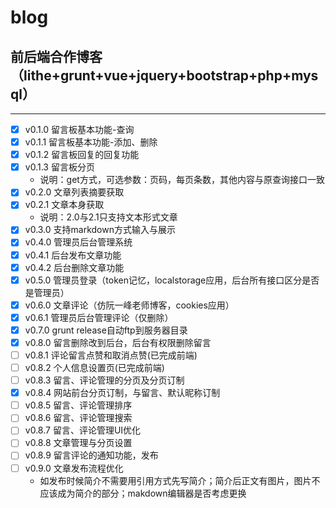 # blog
## 前后端合作博客（lithe+grunt+vue+jquery+bootstrap+php+mysql）
***
- [x]  v0.1.0 留言板基本功能-查询
- [x] v0.1.1 留言板基本功能-添加、删除
- [x] v0.1.2 留言板回复的回复功能
- [x] v0.1.3 留言板分页
    * 说明：get方式，可选参数：页码，每页条数，其他内容与原查询接口一致
- [x] v0.2.0 文章列表摘要获取
- [x] v0.2.1 文章本身获取
    * 说明：2.0与2.1只支持文本形式文章
- [x] v0.3.0 支持markdown方式输入与展示
- [x] v0.4.0 管理员后台管理系统
- [x] v0.4.1 后台发布文章功能
- [x] v0.4.2 后台删除文章功能
- [x] v0.5.0 管理员登录（token记忆，localstorage应用，后台所有接口区分是否是管理员）
- [x] v0.6.0 文章评论（仿阮一峰老师博客，cookies应用）
- [x] v0.6.1 管理员后台管理评论（仅删除）
- [x] v0.7.0 grunt release自动ftp到服务器目录
- [x] v0.8.0 留言删除改到后台，后台有权限删除留言
- [ ] v0.8.1 评论留言点赞和取消点赞(已完成前端)
- [ ] v0.8.2 个人信息设置页(已完成前端)
- [ ] v0.8.3 留言、评论管理的分页及分页订制
- [x] v0.8.4 网站前台分页订制，与留言、默认昵称订制
- [ ] v0.8.5 留言、评论管理排序
- [ ] v0.8.6 留言、评论管理搜索
- [ ] v0.8.7 留言、评论管理UI优化
- [ ] v0.8.8 文章管理与分页设置
- [ ] v0.8.9 留言评论的通知功能，发布
- [ ] v0.9.0 文章发布流程优化
    * 如发布时候简介不需要用引用方式先写简介；简介后正文有图片，图片不应该成为简介的部分；makdown编辑器是否考虑更换




